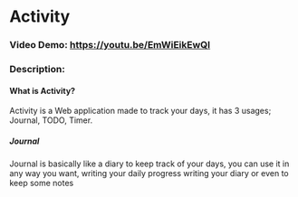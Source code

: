 # Activity
### Video Demo: https://youtu.be/EmWiEikEwQI
### Description:
#### What is Activity?
Activity is a Web application made to track your days, it has 3 usages; Journal, TODO, Timer.
##### Journal
Journal is basically like a diary to keep track of your days, you can use it in any way you want, writing your daily progress
writing your diary or even to keep some notes

